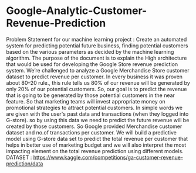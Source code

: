 # Google-Analytic-Customer-Revenue-Prediction
Problem Statement for our machine learning project : Create an automated system for predicting potential future business, finding potential customers based on the various parameters as decided by the machine learning algorithm. The purpose of the document is to explain the High architecture that would be used for developing the Google Store revenue prediction system. We’re challenged to analyze a Google Merchandise Store customer dataset to predict revenue per customer. In every business it was proven about 80–20 rule., this rule tells us 80% of our revenue will be generated by only 20% of our potential customers. So, our goal is to predict the revenue that is going to be generated by those potential customers in the near feature. So that marketing teams will invest appropriate money on promotional strategies to attract potential customers. In simple words we are given with the user's past data and transactions (when they logged into G-store). so by using this data we need to predict the future revenue will be created by those customers. So Google provided Merchandise customer dataset and no.of transactions per customer. We will build a predictive model using G-store data set to predict the total revenue per customer that helps in better use of marketing budget and we will also interpret the most impacting element on the total revenue prediction using different models.
DATASET : https://www.kaggle.com/competitions/ga-customer-revenue-prediction/data
